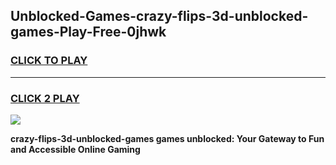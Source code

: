
## Unblocked-Games-crazy-flips-3d-unblocked-games-Play-Free-0jhwk
<h3>
<a href="https://premium76.site?title=crazy-flips-3d-unblocked-games&ref=10A">CLICK TO PLAY</a></h3>
<hr>

<h3>
<a href="https://premium76.site?title=crazy-flips-3d-unblocked-games&ref=10A">CLICK 2 PLAY</a>
  
</h3>

<a href="https://premium76.site?title=crazy-flips-3d-unblocked-games&ref=10A"><img src="https://clearcache.store/games.png"></a>


**crazy-flips-3d-unblocked-games games unblocked: Your Gateway to Fun and Accessible Online Gaming**
